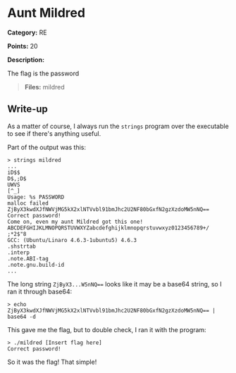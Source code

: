 # Aunt Mildred
**Category:** RE

**Points:** 20

**Description:**

The flag is the password

> **Files:** mildred

## Write-up
As a matter of course, I always run the `strings` program over the executable to see if there's anything useful.

Part of the output was this:
```
> strings mildred
...
iD$$
D$,;D$ 
UWVS
[^_]
Usage: %s PASSWORD
malloc failed
ZjByX3kwdXJfNWVjMG5kX2xlNTVvbl91bmJhc2U2NF80bGxfN2gzXzdoMW5nNQ==
Correct password!
Come on, even my aunt Mildred got this one!
ABCDEFGHIJKLMNOPQRSTUVWXYZabcdefghijklmnopqrstuvwxyz0123456789+/
;*2$"8
GCC: (Ubuntu/Linaro 4.6.3-1ubuntu5) 4.6.3
.shstrtab
.interp
.note.ABI-tag
.note.gnu.build-id
...
```

The long string `ZjByX3...W5nNQ==` looks like it may be a base64 string, so I ran it through base64:
```
> echo ZjByX3kwdXJfNWVjMG5kX2xlNTVvbl91bmJhc2U2NF80bGxfN2gzXzdoMW5nNQ== | base64 -d 
```
This gave me the flag, but to double check, I ran it with the program:
```
> ./mildred [Insert flag here]
Correct password!
```
So it was the flag! That simple!
